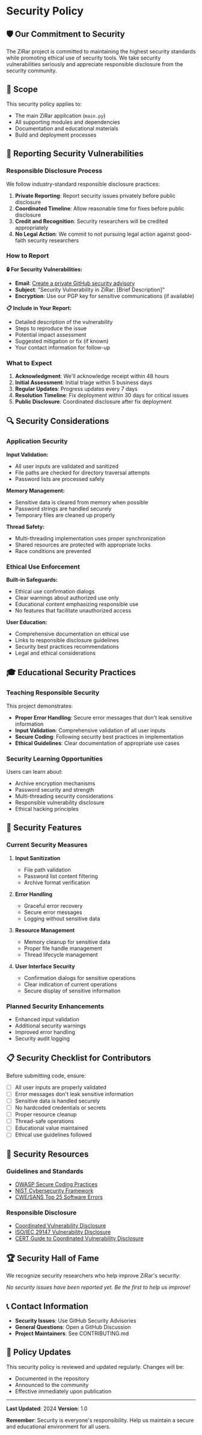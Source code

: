 # Security Policy

## 🛡️ Our Commitment to Security

The ZiRar project is committed to maintaining the highest security standards while promoting ethical use of security tools. We take security vulnerabilities seriously and appreciate responsible disclosure from the security community.

## 🎯 Scope

This security policy applies to:
- The main ZiRar application (`main.py`)
- All supporting modules and dependencies
- Documentation and educational materials
- Build and deployment processes

## 🚨 Reporting Security Vulnerabilities

### Responsible Disclosure Process

We follow industry-standard responsible disclosure practices:

1. **Private Reporting**: Report security issues privately before public disclosure
2. **Coordinated Timeline**: Allow reasonable time for fixes before public disclosure
3. **Credit and Recognition**: Security researchers will be credited appropriately
4. **No Legal Action**: We commit to not pursuing legal action against good-faith security researchers

### How to Report

**🔒 For Security Vulnerabilities:**
- **Email**: [Create a private GitHub security advisory](https://github.com/Mr3rf1/ZiRar/security/advisories/new)
- **Subject**: "Security Vulnerability in ZiRar: [Brief Description]"
- **Encryption**: Use our PGP key for sensitive communications (if available)

**📋 Include in Your Report:**
- Detailed description of the vulnerability
- Steps to reproduce the issue
- Potential impact assessment
- Suggested mitigation or fix (if known)
- Your contact information for follow-up

### What to Expect

1. **Acknowledgment**: We'll acknowledge receipt within 48 hours
2. **Initial Assessment**: Initial triage within 5 business days
3. **Regular Updates**: Progress updates every 7 days
4. **Resolution Timeline**: Fix deployment within 30 days for critical issues
5. **Public Disclosure**: Coordinated disclosure after fix deployment

## 🔍 Security Considerations

### Application Security

**Input Validation:**
- All user inputs are validated and sanitized
- File paths are checked for directory traversal attempts
- Password lists are processed safely

**Memory Management:**
- Sensitive data is cleared from memory when possible
- Password strings are handled securely
- Temporary files are cleaned up properly

**Thread Safety:**
- Multi-threading implementation uses proper synchronization
- Shared resources are protected with appropriate locks
- Race conditions are prevented

### Ethical Use Enforcement

**Built-in Safeguards:**
- Ethical use confirmation dialogs
- Clear warnings about authorized use only
- Educational content emphasizing responsible use
- No features that facilitate unauthorized access

**User Education:**
- Comprehensive documentation on ethical use
- Links to responsible disclosure guidelines
- Security best practices recommendations
- Legal and ethical considerations

## 🎓 Educational Security Practices

### Teaching Responsible Security

This project demonstrates:
- **Proper Error Handling**: Secure error messages that don't leak sensitive information
- **Input Validation**: Comprehensive validation of all user inputs
- **Secure Coding**: Following security best practices in implementation
- **Ethical Guidelines**: Clear documentation of appropriate use cases

### Security Learning Opportunities

Users can learn about:
- Archive encryption mechanisms
- Password security and strength
- Multi-threading security considerations
- Responsible vulnerability disclosure
- Ethical hacking principles

## 🔧 Security Features

### Current Security Measures

1. **Input Sanitization**
   - File path validation
   - Password list content filtering
   - Archive format verification

2. **Error Handling**
   - Graceful error recovery
   - Secure error messages
   - Logging without sensitive data

3. **Resource Management**
   - Memory cleanup for sensitive data
   - Proper file handle management
   - Thread lifecycle management

4. **User Interface Security**
   - Confirmation dialogs for sensitive operations
   - Clear indication of current operations
   - Secure display of sensitive information

### Planned Security Enhancements

- Enhanced input validation
- Additional security warnings
- Improved error handling
- Security audit logging

## 📋 Security Checklist for Contributors

Before submitting code, ensure:

- [ ] All user inputs are properly validated
- [ ] Error messages don't leak sensitive information
- [ ] Sensitive data is handled securely
- [ ] No hardcoded credentials or secrets
- [ ] Proper resource cleanup
- [ ] Thread-safe operations
- [ ] Educational value maintained
- [ ] Ethical use guidelines followed

## 🔗 Security Resources

### Guidelines and Standards
- [OWASP Secure Coding Practices](https://owasp.org/www-project-secure-coding-practices-quick-reference-guide/)
- [NIST Cybersecurity Framework](https://www.nist.gov/cyberframework)
- [CWE/SANS Top 25 Software Errors](https://cwe.mitre.org/top25/)

### Responsible Disclosure
- [Coordinated Vulnerability Disclosure](https://cheatsheetseries.owasp.org/cheatsheets/Vulnerability_Disclosure_Cheat_Sheet.html)
- [ISO/IEC 29147 Vulnerability Disclosure](https://www.iso.org/standard/45170.html)
- [CERT Guide to Coordinated Vulnerability Disclosure](https://vuls.cert.org/confluence/display/CVD)

## 🏆 Security Hall of Fame

We recognize security researchers who help improve ZiRar's security:

*No security issues have been reported yet. Be the first to help us improve!*

## 📞 Contact Information

- **Security Issues**: Use GitHub Security Advisories
- **General Questions**: Open a GitHub Discussion
- **Project Maintainers**: See CONTRIBUTING.md

## 🔄 Policy Updates

This security policy is reviewed and updated regularly. Changes will be:
- Documented in the repository
- Announced to the community
- Effective immediately upon publication

---

**Last Updated**: 2024
**Version**: 1.0

**Remember**: Security is everyone's responsibility. Help us maintain a secure and educational environment for all users.
